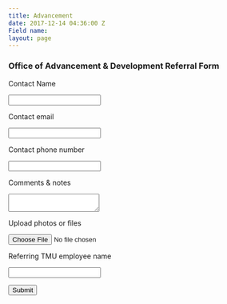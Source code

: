```yaml
---
title: Advancement
date: 2017-12-14 04:36:00 Z
Field name: 
layout: page
---
```


<!-- FORM: BODY SECTION -->

<div class="wFormContainer" style="max-width: 900px; width:auto;" >



  <style type="text/css">

                #tfa_1,

                \*\[id^="tfa_1\["\] {

                    width: auto !important;

                }

                #tfa_1-D,

                \*\[id^="tfa_1\["\]\[class\~="field-container-D"\] {

                    width: auto !important;

                }

            

                #tfa_2,

                \*\[id^="tfa_2\["\] {

                    width: auto !important;

                }

                #tfa_2-D,

                \*\[id^="tfa_2\["\]\[class\~="field-container-D"\] {

                    width: auto !important;

                }

            

                #tfa_3,

                \*\[id^="tfa_3\["\] {

                    width: auto !important;

                }

                #tfa_3-D,

                \*\[id^="tfa_3\["\]\[class\~="field-container-D"\] {

                    width: auto !important;

                }

            

                #tfa_4,

                \*\[id^="tfa_4\["\] {

                    width: auto !important;

                }

                #tfa_4-D,

                \*\[id^="tfa_4\["\]\[class\~="field-container-D"\] {

                    width: auto !important;

                }

            

                #tfa_6-L,

                label\[id^="tfa_6\["\] {

                    width: auto !important;

                }

            

                #tfa_5,

                \*\[id^="tfa_5\["\] {

                    width: 560px !important;

                }

                #tfa_5-D,

                \*\[id^="tfa_5\["\]\[class\~="field-container-D"\] {

                    width: auto !important;

                }

            

                #tfa_5-L,

                label\[id^="tfa_5\["\] {

                    width: 320px !important;

                }

            

                #tfa_4,

                \*\[id^="tfa_4\["\] {

                    height: 100px

                }

                #tfa_4-D,

                \*\[id^="tfa_4\["\]\[class\~="field-container-D"\] {

                    height: auto !important;

                }

                #tfa_4-L,

                label\[id^="tfa_4\["\],

                \*\[id^="tfa_4\["\]\[id$="-L"\] {

                    height: auto !important;

                }

            </style><div class=""><div class="wForm" id="tfa_0-WRPR" dir="ltr">

<div class="codesection" id="code-tfa_0"></div>

<h3 class="wFormTitle" id="tfa_0-T">Office of Advancement &amp; Development Referral Form</h3>

<form method="post" action="https://masters.tfaforms.net/responses/processor" class="hintsSide labelsAbove" id="tfa_0" enctype="multipart/form-data">

<div class="oneField field-container-D     " id="tfa_1-D">

<label id="tfa_1-L" for="tfa_1" class="label preField ">Contact Name</label><br><div class="inputWrapper"><input type="text" id="tfa_1" name="tfa_1" value="" placeholder="" title="Contact Name" class=""></div>

</div>

<div class="oneField field-container-D     " id="tfa_2-D">

<label id="tfa_2-L" for="tfa_2" class="label preField ">Contact email</label><br><div class="inputWrapper"><input type="text" id="tfa_2" name="tfa_2" value="" placeholder="" title="Contact email" class=""></div>

</div>

<div class="oneField field-container-D     " id="tfa_3-D">

<label id="tfa_3-L" for="tfa_3" class="label preField ">Contact phone number</label><br><div class="inputWrapper"><input type="text" id="tfa_3" name="tfa_3" value="" placeholder="" title="Contact phone number" class=""></div>

</div>

<div class="oneField field-container-D     " id="tfa_4-D">

<label id="tfa_4-L" for="tfa_4" class="label preField ">Comments &amp; notes</label><br><div class="inputWrapper"><textarea id="tfa_4" name="tfa_4" title="Comments &amp; notes" class=""></textarea></div>

</div>

<div class="oneField field-container-D     " id="tfa_6-D">

<label id="tfa_6-L" for="tfa_6" class="label preField ">Upload photos or files</label><br><div class="inputWrapper"><input type="file" id="tfa_6" name="tfa_6" size="" title="Upload photos or files" class=""></div>

</div>

<div class="oneField field-container-D     " id="tfa_5-D">

<label id="tfa_5-L" for="tfa_5" class="label preField ">Referring TMU employee name</label><br><div class="inputWrapper"><input type="text" id="tfa_5" name="tfa_5" value="" placeholder="" title="Referring TMU employee name" class=""></div>

</div>

<div class="actions" id="tfa_0-A"><input type="submit" class="primaryAction" value="Submit"></div>

<div style="clear:both"></div>

<input type="hidden" value="217735" name="tfa_dbFormId" id="tfa_dbFormId"><input type="hidden" value="" name="tfa_dbResponseId" id="tfa_dbResponseId"><input type="hidden" value="e893e6c6101d606e47a0274de7009c4c" name="tfa_dbControl" id="tfa_dbControl"><input type="hidden" value="6" name="tfa_dbVersionId" id="tfa_dbVersionId"><input type="hidden" value="" name="tfa_switchedoff" id="tfa_switchedoff">

</form>

</div></div>

 
</div>